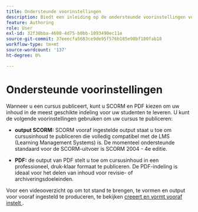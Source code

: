 ```yaml
---
title: Ondersteunde voorinstellingen
description: Biedt een inleiding op de ondersteunde voorinstellingen voor het publiceren van een cursus in de producttraining en het leren
feature: Authoring
role: User
exl-id: 32f30bba-4600-4d75-b0bb-1093490ec11e
source-git-commit: 37eeecfa5683ce9de95f576b185e98bf180fab18
workflow-type: tm+mt
source-wordcount: '137'
ht-degree: 0%

---
```


# Ondersteunde voorinstellingen

Wanneer u een cursus publiceert, kunt u SCORM en PDF kiezen om uw inhoud in de meest geschikte indeling voor uw studenten te leveren. U kunt de volgende voorinstellingen gebruiken om uw cursus te publiceren:

- **output SCORM:** SCORM vooraf ingestelde output staat u toe om cursusinhoud te publiceren die volledig compatibel met de LMS (Learning Management Systems) is. De momenteel ondersteunde standaard voor de SCORM-uitvoer is SCORM 2004 - 4e editie.

- **PDF:** de output van PDF stelt u toe om cursusinhoud in een professioneel, druk-klaar formaat te publiceren. De PDF-indeling is ideaal voor het delen van inhoud voor revisie- of archiveringsdoeleinden.

Voor een videooverzicht op om tot stand te brengen, te vormen en output voor vooraf ingesteld te produceren, te bekijken [ creeert en vormt vooraf instelt ](https://video.tv.adobe.com/v/3469529/aem-guides-learning-content).